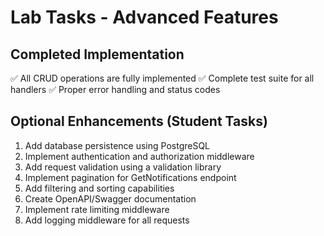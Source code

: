 # Lab Tasks - Advanced Features

## Completed Implementation
✅ All CRUD operations are fully implemented
✅ Complete test suite for all handlers
✅ Proper error handling and status codes

## Optional Enhancements (Student Tasks)
1. Add database persistence using PostgreSQL
2. Implement authentication and authorization middleware
3. Add request validation using a validation library
4. Implement pagination for GetNotifications endpoint
5. Add filtering and sorting capabilities
6. Create OpenAPI/Swagger documentation
7. Implement rate limiting middleware
8. Add logging middleware for all requests
